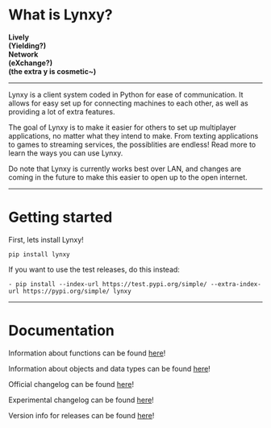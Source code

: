 # **What is Lynxy?**
<b>Lively <br>
(Yielding?) <br>
Network <br>
(eXchange?) <br>
(the extra y is cosmetic~)</b>

***

Lynxy is a client system coded in Python for ease of communication. It allows for easy set up for connecting
machines to each other, as well as providing a lot of extra features. 

The goal of Lynxy is to make it easier for others to set up multiplayer applications, no matter what they intend to make. From texting applications to games to streaming services, the possiblities are endless! Read more to learn the ways you can use Lynxy.

Do note that Lynxy is currently works best over LAN, and changes are coming in the future to make this easier to open up to the open internet.

***

# Getting started
First, lets install Lynxy!

    pip install lynxy

If you want to use the test releases, do this instead:

    - pip install --index-url https://test.pypi.org/simple/ --extra-index-url https://pypi.org/simple/ lynxy
***

# Documentation
Information about functions can be found [here](/docs/github/functions.md)!

Information about objects and data types can be found [here](/docs/github/data.md)!

Official changelog can be found [here](/docs/github/changelogs/release_changelog.md)!

Experimental changelog can be found [here](/docs/github/changelogs/experimental_changelog.md)!

Version info for releases can be found [here](/docs/github/version%20key.md)!
